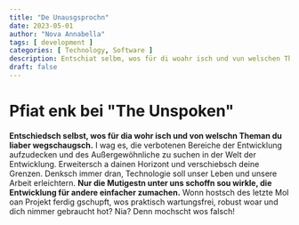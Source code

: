 ```yaml
---
title: "De Unausgsprochn"
date: 2023-05-01
author: "Nova Annabella"
tags: [ development ]
categories: [ Technology, Software ]
description: Entschiat selbm, wos für di woahr isch und vun welschen Themen du liawa wegschiatn tatst
draft: false
---
```



# Pfiat enk bei "The Unspoken"

**Entschiedsch selbst, wos für dia wohr isch und von welschn Theman du liaber wegschaugsch.** I wag es, die verbotenen
Bereiche der Entwicklung aufzudecken und des Außergewöhnliche zu suchen in der Welt der Entwicklung. Erweitersch a
dainen Horizont und verschiebsch deine Grenzen. Denksch immer dran, Technologie soll unser Leben und unsere Arbeit
erleichtern. **Nur die Mutigestn unter uns schoffn sou wirkle, die Entwicklung für andere einfacher zumachen.** Wonn
hostsch des letzte Mol oan Projekt ferdig gschupft, wos praktisch wartungsfrei, robust woar und dich nimmer gebraucht
hot? Nia? Denn mochscht wos falsch!
